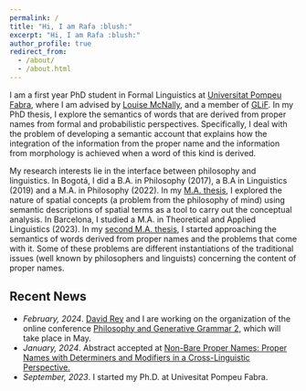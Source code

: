 ```yaml
---
permalink: /
title: "Hi, I am Rafa :blush:"
excerpt: "Hi, I am Rafa :blush:"
author_profile: true
redirect_from: 
  - /about/
  - /about.html
--- 
```


I am a first year PhD  student in Formal Linguistics at [Universitat Pompeu Fabra](https://www.upf.edu/web/traduccio), where I am advised by [Louise McNally](https://www.upf.edu/web/mcnally), and a member of [GLiF](https://www.upf.edu/web/glif). In my PhD thesis, I explore the semantics of words that are derived from proper names from formal and probabilistic perspectives. Specifically, I deal with the problem of developing a semantic account that explains how the integration of the information from the proper name and the information from morphology is achieved when a word of this kind is derived. 

My research interests lie in the interface between philosophy and linguistics. In Bogotá, I did a B.A. in Philosophy (2017), a B.A in Linguistics (2019) and a M.A. in Philosophy (2022). In my [M.A.  thesis](https://repositorio.unal.edu.co/handle/unal/81311), I explored the nature of spatial concepts (a problem from the philosophy of mind) using semantic descriptions of spatial terms as a tool to carry out the conceptual analysis. In Barcelona, I studied a M.A. in Theoretical and Applied Linguistics (2023). In my [second M.A. thesis](https://repositori.upf.edu/handle/10230/58002), I started approaching  the semantics of words derived from proper names and the problems that come with it. Some of these problems are different instantiations of the traditional issues (well known by philosophers and linguists) concerning the content of proper names. 

Recent News
------
-	_February, 2024_. [David Rey](https://filosofia.univalle.edu.co/personal/docentes-nombrados/2-filosofia/103-david-alejandro-rey-sampedro) and I are working on the organization of the online conference [Philosophy and Generative Grammar 2](https://sites.google.com/view/philosophy-generative-grammar2/home?authuser=4), which will take place in May.
-	_January, 2024_. Abstract accepted at [Non-Bare Proper Names: Proper Names with Determiners and Modifiers in a Cross-Linguistic Perspective.](https://detmod.github.io/detmodkoln/home.html)
-	_September, 2023_. I started my Ph.D. at Univesitat Pompeu Fabra. 

